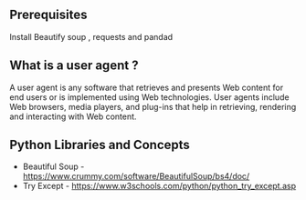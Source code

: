 ## **Prerequisites**
Install Beautify soup , requests and pandad

## **What is a user agent ?**
A user agent is any software that retrieves and presents Web content for end users or is implemented using Web technologies. User agents include Web browsers, media players, and plug-ins that help in retrieving, rendering and interacting with Web content.

## **Python Libraries and Concepts**
- Beautiful Soup - https://www.crummy.com/software/BeautifulSoup/bs4/doc/
- Try Except - https://www.w3schools.com/python/python_try_except.asp
